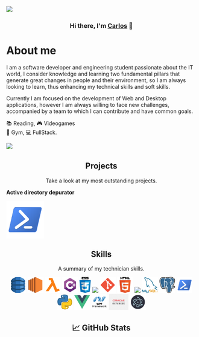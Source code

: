 ![](https://hit.yhype.me/github/profile?user_id=44925968)
<h3 align="center">
Hi there, I'm <a href="https://www.linkedin.com/in/carmc99" target="_blank" rel="noreferrer">Carlos</a> 👋
</h3>

# About me
I am a software developer and engineering student passionate about the IT world, I consider knowledge and learning two fundamental pillars that generate great changes in people and their environment, so I am always looking to learn, thus enhancing my technical skills and soft skills.

Currently I am focused on the development of Web and Desktop applications, however I am always willing to face new challenges, accompanied by a team to which I can contribute and have common goals.

:books: Reading, :video_game: Videogames  
:running: Gym, 💻 FullStack.  
  
![](https://komarev.com/ghpvc/?username=carmc99&color=blueviolet)

<h2 align="center">Projects</h2>
<p align="center">Take a look at my most outstanding projects.</p>
  
<a>**Active directory depurator**</a> 

<img align='center' src='https://raw.githubusercontent.com/carmc99/carmc99/master/icons/powershell.png' width="100px"  height='100px'>


<h2 align="center">Skills</h2>
<p align="center">A summary of my technician skills.</p>

<p align="center">
  <img src='https://raw.githubusercontent.com/carmc99/carmc99/master/icons/aws-dynamodb.png' height='42px'/>
  <img src='https://raw.githubusercontent.com/carmc99/carmc99/master/icons/aws-ec2.png' height='42px'/>
  <img src='https://raw.githubusercontent.com/carmc99/carmc99/master/icons/aws-lambda.png' height='42px'/>
  <img src='https://raw.githubusercontent.com/carmc99/carmc99/master/icons/csharp.png' height='42px'/>
  <img src='https://raw.githubusercontent.com/carmc99/carmc99/master/icons/css.png' height='42px'/>
  <img src='https://raw.githubusercontent.com/carmc99/carmc99/master/icons/docker.webp' height='42px'/>
  <img src='https://raw.githubusercontent.com/carmc99/carmc99/master/icons/git.png' height='42px'/>
  <img src='https://raw.githubusercontent.com/carmc99/carmc99/master/icons/html.png' height='42px'/>
  <img src='https://raw.githubusercontent.com/carmc99/carmc99/master/icons/javascript.png' height='42px'/>
  <img src='https://raw.githubusercontent.com/carmc99/carmc99/master/icons/mysql.png' height='42px'>
  <img src='https://raw.githubusercontent.com/carmc99/carmc99/master/icons/postgresql.png' height='42px'>
  <img src='https://raw.githubusercontent.com/carmc99/carmc99/master/icons/powershell.png' height='42px'>
  <img src='https://raw.githubusercontent.com/carmc99/carmc99/master/icons/python.png' height='42px'>
  <img src='https://raw.githubusercontent.com/carmc99/carmc99/master/icons/vue.png' height='42px'>
  <img src='https://raw.githubusercontent.com/carmc99/carmc99/master/icons/wpf.png' height='42px'>
  <img src='https://raw.githubusercontent.com/carmc99/carmc99/master/icons/oracle-database.png' height='42px'/>
  <img src='https://raw.githubusercontent.com/carmc99/carmc99/master/icons/electron.png' height='42px'>
</p>

<h2 align="center">📈 GitHub Stats</h2>
